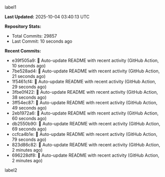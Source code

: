 
label1 
<!-- ACTIVITY_START -->
**Last Updated:** 2025-10-04 03:40:13 UTC

**Repository Stats:**
- Total Commits: 29857
- Last Commit: 10 seconds ago

**Recent Commits:**
- e39f505a9: 🤖 Auto-update README with recent activity (GitHub Action, 10 seconds ago)
- 7be528ad4: 🤖 Auto-update README with recent activity (GitHub Action, 21 seconds ago)
- 1f5461cf4: 🤖 Auto-update README with recent activity (GitHub Action, 29 seconds ago)
- 3fbe0f422: 🤖 Auto-update README with recent activity (GitHub Action, 38 seconds ago)
- 3ff54ec87: 🤖 Auto-update README with recent activity (GitHub Action, 49 seconds ago)
- 2eb1972a6: 🤖 Auto-update README with recent activity (GitHub Action, 60 seconds ago)
- db2550b90: 🤖 Auto-update README with recent activity (GitHub Action, 69 seconds ago)
- ccfca4b1e: 🤖 Auto-update README with recent activity (GitHub Action, 79 seconds ago)
- 823d86c82: 🤖 Auto-update README with recent activity (GitHub Action, 2 minutes ago)
- 696228df8: 🤖 Auto-update README with recent activity (GitHub Action, 2 minutes ago)
<!-- ACTIVITY_END -->

label2

